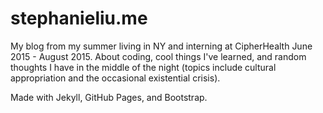 # stephanieliu.me

My blog from my summer living in NY and interning at CipherHealth June 2015 - August 2015. About coding, cool things I've learned, and random thoughts I have in the middle of the night (topics include cultural appropriation and the occasional existential crisis). 

Made with Jekyll, GitHub Pages, and Bootstrap.
